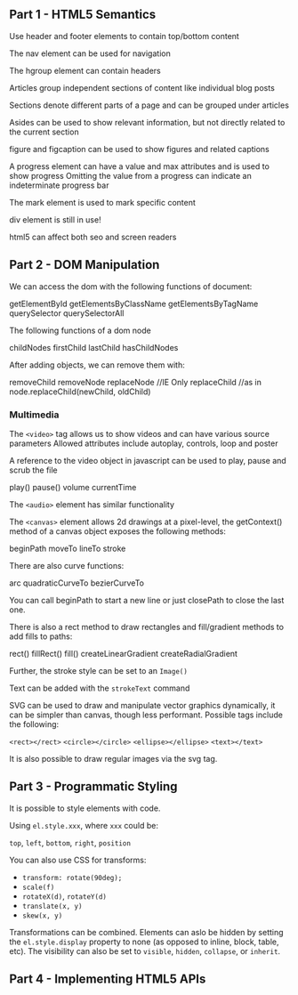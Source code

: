 ## Part 1 - HTML5 Semantics

Use header and footer elements to contain top/bottom content

The nav element can be used for navigation

The hgroup element can contain headers

Articles group independent sections of content like individual blog posts

Sections denote different parts of a page and can be grouped under articles

Asides can be used to show relevant information, but not directly related to the current section

figure and figcaption can be used to show figures and related captions

A progress element can have a value and max attributes and is used to show progress
Omitting the value from a progress can indicate an indeterminate progress bar

The mark element is used to mark specific content

div element is still in use!

html5 can affect both seo and screen readers


## Part 2 - DOM Manipulation

We can access the dom with the following functions of document:

getElementById
getElementsByClassName
getElementsByTagName
querySelector
querySelectorAll

The following functions of a dom node

childNodes
firstChild
lastChild
hasChildNodes

After adding objects, we can remove them with:

removeChild
removeNode
replaceNode //IE Only
replaceChild //as in node.replaceChild(newChild, oldChild)


### Multimedia

The `<video>` tag allows us to show videos and can have various source parameters
Allowed attributes include autoplay, controls, loop and poster

A reference to the video object in javascript can be used to play, pause and scrub the file

play()
pause()
volume
currentTime

The `<audio>` element has similar functionality

The `<canvas>` element allows 2d drawings at a pixel-level, the getContext() method of a canvas object
exposes the following methods:

beginPath
moveTo
lineTo
stroke

There are also curve functions:

arc
quadraticCurveTo
bezierCurveTo

You can call beginPath to start a new line or just closePath to close the last one.

There is also a rect method to draw rectangles and fill/gradient methods to add fills to paths:

rect()
fillRect()
fill()
createLinearGradient
createRadialGradient

Further, the stroke style can be set to an `Image()`

Text can be added with the `strokeText` command

SVG can be used to draw and manipulate vector graphics dynamically, it can be simpler than canvas,
though less performant. Possible tags include the following:

`<rect></rect>`
`<circle></circle>`
`<ellipse></ellipse>`
`<text></text>`

It is also possible to draw regular images via the svg tag.


## Part 3 - Programmatic Styling

It is possible to style elements with code.

Using `el.style.xxx`, where `xxx` could be:

`top`, `left`, `bottom`, `right`, `position`

You can also use CSS for transforms:

* `transform: rotate(90deg);`
* `scale(f)`
* `rotateX(d)`, `rotateY(d)`
* `translate(x, y)`
* `skew(x, y)`

Transformations can be combined. Elements can aslo be hidden by setting the `el.style.display` property to
none (as opposed to inline, block, table, etc). The visibility can also be set to `visible`, `hidden`, `collapse`,
or `inherit`.


## Part 4 - Implementing HTML5 APIs

